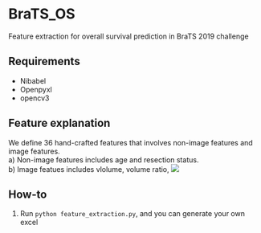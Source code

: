 # BraTS_OS
Feature extraction for overall survival prediction in BraTS 2019 challenge
## Requirements
* Nibabel
* Openpyxl
* opencv3

## Feature explanation
We define 36 hand-crafted features that involves non-image features and image features.   
a) Non-image features includes age and resection status.  
b) Image featues includes vlolume, volume ratio, 
![](http://latex.codecogs.com/gif.latex?\\\frac{V_{whole}}{V_{brain}})

## How-to
1. Run ``` python feature_extraction.py ```, and you can generate your own excel

## 
